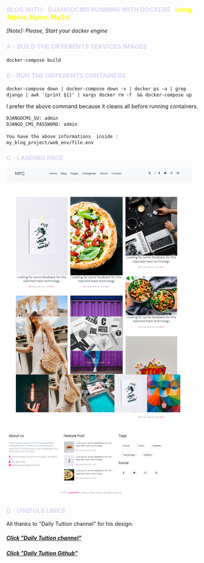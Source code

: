 <h3  style="color:#DdD3F3; border:1px solid white">BLOG<span>&nbsp;WITH</span>- <span>&nbsp;</span>DJANGOCMS RUNNING WITH DOCKERS  <span style="color:yellow">&nbsp; using Alpine, Nginx, MySql</span></h3>

<em>[Note]: Please, Start your docker engine</em>

<h3 style="color:#DdD3F3">A - BUILD THE DIFFERENTS SERVICES IMAGES</h3>

```
docker-compose build
```

<h3 style="color:#DdD3F3">B - RUN THE DIFFERENTS CONTAINERS</h3>

```
docker-compose down | docker-compose down -v | docker ps -a | grep django | awk '{print $1}' | xargs docker rm -f  && docker-compose up
```
I prefer the above command because it cleans all before running containers.

```
DJANGOCMS_SU: admin
DJANGO_CMS_PASSWORD: admin 

You have the above informations  inside : my_blog_project/web_env/file.env

```

<h3 style="color:#DdD3F3">C - LANDING PAGE</h3>
<p><img src="./my_blog_project/my_blog_app/static/images/readme_img/blog.png" /></p>

<p><img src="./my_blog_project/my_blog_app/static/images/readme_img/blog_footer.png" /></p>

<h3 style="color:#DdD3F3">D - USEFULS LINKS</h3>
All thanks to "Daily Tuition channel"  for his design.
<h5><a href="https://www.youtube.com/watch?v=PK_mQwVJxkQ">Click "Daily Tuition channel"</a></h5>

<h5><a href="https://github.com/akashyap2013/Complete_HTML_CSS_Blog_Website/blob/main/sidebar.html">Click "Daily Tuition Github"</a></h5>


